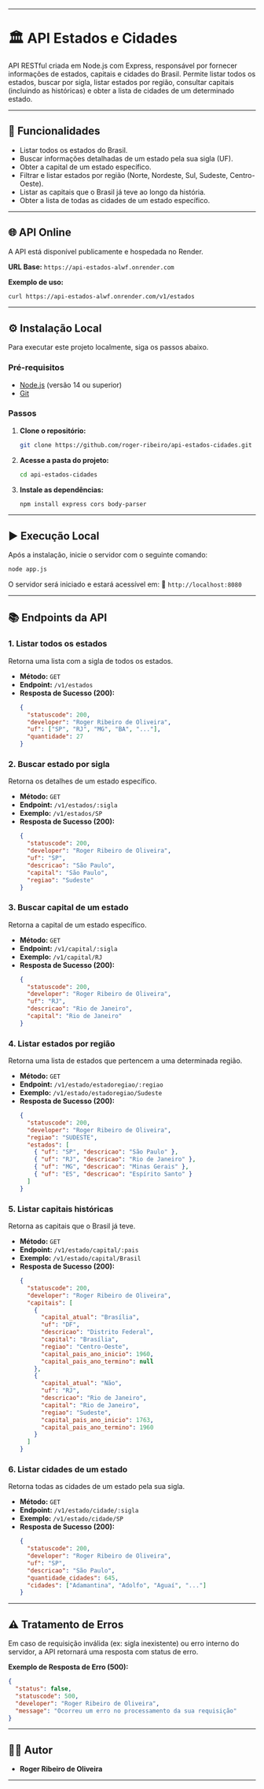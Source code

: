 -----

# 🏛️ API Estados e Cidades

API RESTful criada em Node.js com Express, responsável por fornecer informações de estados, capitais e cidades do Brasil. Permite listar todos os estados, buscar por sigla, listar estados por região, consultar capitais (incluindo as históricas) e obter a lista de cidades de um determinado estado.

-----

## 🚀 Funcionalidades

  - Listar todos os estados do Brasil.
  - Buscar informações detalhadas de um estado pela sua sigla (UF).
  - Obter a capital de um estado específico.
  - Filtrar e listar estados por região (Norte, Nordeste, Sul, Sudeste, Centro-Oeste).
  - Listar as capitais que o Brasil já teve ao longo da história.
  - Obter a lista de todas as cidades de um estado específico.

-----

## 🌐 API Online

A API está disponível publicamente e hospedada no Render.

**URL Base:** `https://api-estados-alwf.onrender.com`

**Exemplo de uso:**

```bash
curl https://api-estados-alwf.onrender.com/v1/estados
```

-----

## ⚙️ Instalação Local

Para executar este projeto localmente, siga os passos abaixo.

### Pré-requisitos

  - [Node.js](https://nodejs.org/en/) (versão 14 ou superior)
  - [Git](https://git-scm.com/)

### Passos

1.  **Clone o repositório:**

    ```bash
    git clone https://github.com/roger-ribeiro/api-estados-cidades.git
    ```

2.  **Acesse a pasta do projeto:**

    ```bash
    cd api-estados-cidades
    ```

3.  **Instale as dependências:**

    ```bash
    npm install express cors body-parser
    ```

-----

## ▶️ Execução Local

Após a instalação, inicie o servidor com o seguinte comando:

```bash
node app.js
```

O servidor será iniciado e estará acessível em:
📍 `http://localhost:8080`

-----

## 📚 Endpoints da API

### 1\. Listar todos os estados

Retorna uma lista com a sigla de todos os estados.

  - **Método:** `GET`
  - **Endpoint:** `/v1/estados`
  - **Resposta de Sucesso (200):**
    ```json
    {
      "statuscode": 200,
      "developer": "Roger Ribeiro de Oliveira",
      "uf": ["SP", "RJ", "MG", "BA", "..."],
      "quantidade": 27
    }
    ```

### 2\. Buscar estado por sigla

Retorna os detalhes de um estado específico.

  - **Método:** `GET`
  - **Endpoint:** `/v1/estados/:sigla`
  - **Exemplo:** `/v1/estados/SP`
  - **Resposta de Sucesso (200):**
    ```json
    {
      "statuscode": 200,
      "developer": "Roger Ribeiro de Oliveira",
      "uf": "SP",
      "descricao": "São Paulo",
      "capital": "São Paulo",
      "regiao": "Sudeste"
    }
    ```

### 3\. Buscar capital de um estado

Retorna a capital de um estado específico.

  - **Método:** `GET`
  - **Endpoint:** `/v1/capital/:sigla`
  - **Exemplo:** `/v1/capital/RJ`
  - **Resposta de Sucesso (200):**
    ```json
    {
      "statuscode": 200,
      "developer": "Roger Ribeiro de Oliveira",
      "uf": "RJ",
      "descricao": "Rio de Janeiro",
      "capital": "Rio de Janeiro"
    }
    ```

### 4\. Listar estados por região

Retorna uma lista de estados que pertencem a uma determinada região.

  - **Método:** `GET`
  - **Endpoint:** `/v1/estado/estadoregiao/:regiao`
  - **Exemplo:** `/v1/estado/estadoregiao/Sudeste`
  - **Resposta de Sucesso (200):**
    ```json
    {
      "statuscode": 200,
      "developer": "Roger Ribeiro de Oliveira",
      "regiao": "SUDESTE",
      "estados": [
        { "uf": "SP", "descricao": "São Paulo" },
        { "uf": "RJ", "descricao": "Rio de Janeiro" },
        { "uf": "MG", "descricao": "Minas Gerais" },
        { "uf": "ES", "descricao": "Espírito Santo" }
      ]
    }
    ```

### 5\. Listar capitais históricas

Retorna as capitais que o Brasil já teve.

  - **Método:** `GET`
  - **Endpoint:** `/v1/estado/capital/:pais`
  - **Exemplo:** `/v1/estado/capital/Brasil`
  - **Resposta de Sucesso (200):**
    ```json
    {
      "statuscode": 200,
      "developer": "Roger Ribeiro de Oliveira",
      "capitais": [
        {
          "capital_atual": "Brasília",
          "uf": "DF",
          "descricao": "Distrito Federal",
          "capital": "Brasília",
          "regiao": "Centro-Oeste",
          "capital_pais_ano_inicio": 1960,
          "capital_pais_ano_termino": null
        },
        {
          "capital_atual": "Não",
          "uf": "RJ",
          "descricao": "Rio de Janeiro",
          "capital": "Rio de Janeiro",
          "regiao": "Sudeste",
          "capital_pais_ano_inicio": 1763,
          "capital_pais_ano_termino": 1960
        }
      ]
    }
    ```

### 6\. Listar cidades de um estado

Retorna todas as cidades de um estado pela sua sigla.

  - **Método:** `GET`
  - **Endpoint:** `/v1/estado/cidade/:sigla`
  - **Exemplo:** `/v1/estado/cidade/SP`
  - **Resposta de Sucesso (200):**
    ```json
    {
      "statuscode": 200,
      "developer": "Roger Ribeiro de Oliveira",
      "uf": "SP",
      "descricao": "São Paulo",
      "quantidade_cidades": 645,
      "cidades": ["Adamantina", "Adolfo", "Aguaí", "..."]
    }
    ```

-----

## ⚠️ Tratamento de Erros

Em caso de requisição inválida (ex: sigla inexistente) ou erro interno do servidor, a API retornará uma resposta com status de erro.

**Exemplo de Resposta de Erro (500):**

```json
{
  "status": false,
  "statuscode": 500,
  "developer": "Roger Ribeiro de Oliveira",
  "message": "Ocorreu um erro no processamento da sua requisição"
}
```

-----

## 👨‍💻 Autor

  - **Roger Ribeiro de Oliveira**

-----

